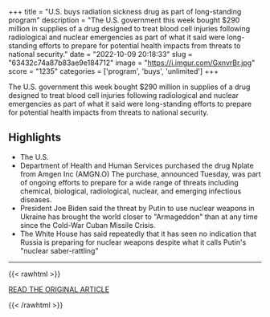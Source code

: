 +++
title = "U.S. buys radiation sickness drug as part of long-standing program"
description = "The U.S. government this week bought $290 million in supplies of a drug designed to treat blood cell injuries following radiological and nuclear emergencies as part of what it said were long-standing efforts to prepare for potential health impacts from threats to national security."
date = "2022-10-09 20:18:33"
slug = "63432c74a87b83ae9e184712"
image = "https://i.imgur.com/GxnvrBr.jpg"
score = "1235"
categories = ['program', 'buys', 'unlimited']
+++

The U.S. government this week bought $290 million in supplies of a drug designed to treat blood cell injuries following radiological and nuclear emergencies as part of what it said were long-standing efforts to prepare for potential health impacts from threats to national security.

## Highlights

- The U.S.
- Department of Health and Human Services purchased the drug Nplate from Amgen Inc (AMGN.O) The purchase, announced Tuesday, was part of ongoing efforts to prepare for a wide range of threats including chemical, biological, radiological, nuclear, and emerging infectious diseases.
- President Joe Biden said the threat by Putin to use nuclear weapons in Ukraine has brought the world closer to "Armageddon" than at any time since the Cold-War Cuban Missile Crisis.
- The White House has said repeatedly that it has seen no indication that Russia is preparing for nuclear weapons despite what it calls Putin's "nuclear saber-rattling"

---

{{< rawhtml >}}
  <p class="article-category">
    <a target="_blank" href="https://www.reuters.com/world/us/us-buys-radiation-sickness-drug-part-long-standing-program-2022-10-07/">READ THE ORIGINAL ARTICLE</a>
  </p>
{{< /rawhtml >}}
